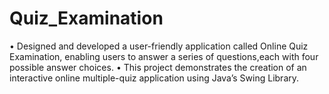# Quiz_Examination
• Designed and developed a user-friendly application called Online Quiz Examination, enabling users to answer a
series of questions,each with four possible answer choices.
• This project demonstrates the creation of an interactive online multiple-quiz application using Java’s
Swing Library.
 
